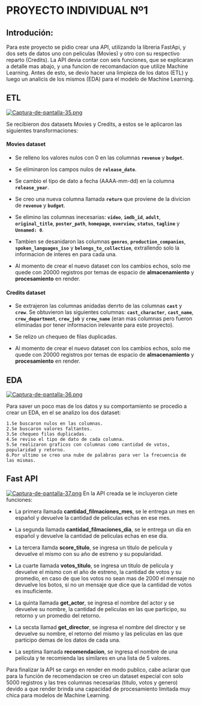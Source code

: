 # PROYECTO INDIVIDUAL Nº1

## Introdución:
Para este proyecto se pidio crear una API, utilizando la libreria FastApi, y dos sets de datos uno con peliculas (Movies) y otro con su respectivo reparto (Credits). La API devia contar con seis funciones, que se explicaran a detalle mas abajo, y una funcion de recomandacion que utilize Machine Learning. Antes de esto, se devio hacer una limpieza de los datos (ETL) y luego un analicis de los mismos (EDA) para el modelo de Machine Learning.

## ETL
[![Captura-de-pantalla-35.png](https://i.postimg.cc/yxfvgFtY/Captura-de-pantalla-35.png)](https://postimg.cc/BPKxR1Jd)

Se recibieron dos datasets Movies y Credits, a estos se le aplicaron las siguientes transformaciones:

#### Movies dataset
- Se relleno los valores nulos con 0 en las columnas **`revenue`** y **`budget`**.

- Se eliminaron los campos nulos de **`release_date`**.

- Se cambio el tipo de dato a fecha (AAAA-mm-dd) en la columna **`release_year`**.

- Se creo una nueva columna llamada  **`return`** que proviene de la divicion de **`revenue`** y **`budget`**.

- Se elimino las columnas inecesarias:  **`video`**, **`imdb_id`**,  **`adult`**, **`original_title`**, **`poster_path`**, **`homepage`**, **`overview`**, **`status`**, **`tagline`** y **`Unnamed: 0`**.

- Tambien se desanidaron las columnas **`genres`**, **`production_companies`**, **`spoken_languages_iso`** y **`belongs_to_collection`**, extrallendo solo la informacion de interes en para cada una.

- Al momento de crear el nuevo dataset con los cambios echos, solo me quede con 20000 registros por temas de espacio de **almacenamiento** y **procesamiento** en render.

#### Credits dataset
- Se extrajeron las columnas anidadas denrto de las columnas **`cast`** y  **`crew`**. Se obtuvieron las siguientes columnas: **`cast_character`**, **`cast_name`**, **` crew_department`**, **`crew_job`** y **`crew_name`** (eran mas columnas pero fueron eliminadas por tener informacion irelevante para este proyecto).

- Se relizo un chequeo de filas duplicadas.

- Al momento de crear el nuevo dataset con los cambios echos, solo me quede con 20000 registros por temas de espacio de **almacenamiento** y **procesamiento** en render.

## EDA
[![Captura-de-pantalla-36.png](https://i.postimg.cc/R0Np7BqL/Captura-de-pantalla-36.png)](https://postimg.cc/LqFVSGtJ)

Para saver un poco mas de los datos y su comportamiento se procedio a crear un EDA, en el se analizo los dos dataset:

	1.Se buscaron nulos en las columnas.
	2.Se buscaron valores faltantes.
	3.Se chequeo filas duplicadas.
	4.Se reviso el tipo de dato de cada columna.
	5.Se realizaron graficos con columnas como cantidad de votos, popularidad y retorno.
	6.Por ultimo se creo una nube de palabras para ver la frecuencia de las mismas.

## Fast API
[![Captura-de-pantalla-37.png](https://i.postimg.cc/PrvbhQNK/Captura-de-pantalla-37.png)](https://postimg.cc/Vd10WMqb)
En la API creada se le incluyeron ciete funciones:
- La primera llamada **cantidad_filmaciones_mes**, se le entrega un mes en español y devuelve la cantidad de peliculas echas en ese mes.

- La segunda llamada **cantidad_filmaciones_dia**, se le entrega un día en español y devuelve la cantidad de peliculas echas en ese día.

- La tercera llamda **score_titulo**, se ingresa un titulo de pelicula y devuelve el mismo con su año de estreno y su popularidad.

- La cuarte llamada **votos_titulo**, se ingresa un titulo de pelicula y devuelve el mismo con el año de estreno, la cantidad de votos y su promedio, en caso de que los votos no sean mas de 2000 el mensaje no devuelve los botos, si no un mensaje que dice que la cantidad de votos es insuficiente.

- La quinta llamada **get_actor**, se ingresa el nombre del actor y se devuelve su nombre, la cantidad de peliculas en las que participo, su retorno y un promedio del retorno.

- La secsta llamad **get_director**, se ingresa el nombre del director y se devuelve su nombre, el retorno del mismo y las peliculas en las que participo demas de los datos de cada una.

- La septima llamada **recomendacion**, se ingresa el nombre de una película y te recomienda las similares en una lista de 5 valores.

Para finalizar la API se cargo en render en modo publico, cabe aclarar que para la función de recomendacion se creo un dataset especial con solo 5000 registros y las tres columnas necesarias (titulo, votos y genero) devido a que render brinda una capacidad de procesamiento limitada muy chica para modelos de Machine Learning. 
